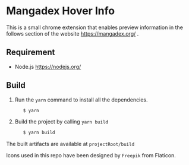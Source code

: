 # Mangadex Hover Info

This is a small chrome extension that enables preview 
information in the follows section of the website
https://mangadex.org/ .

## Requirement

* Node.js https://nodejs.org/

## Build

1. Run the `yarn` command to install all the dependencies.

    ```bash
       $ yarn
    ```
    
1. Build the project by calling `yarn build`

    ```bash
       $ yarn build
    ```

The built artifacts are available at `projectRoot/build`

Icons used in this repo have been designed by `Freepik` from Flaticon.
